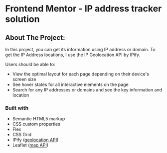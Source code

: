# Frontend Mentor - IP address tracker solution
## About The Project:
In this project, you can get its information using IP address or domain. To get the IP Address locations, I use the IP Geolocation API by IPify.

Users should be able to:

- View the optimal layout for each page depending on their device's screen size
- See hover states for all interactive elements on the page
- Search for any IP addresses or domains and see the key information and location

### Built with

- Semantic HTML5 markup
- CSS custom properties
- Flex
- CSS Grid
- IPify ([geolocation API](https://geo.ipify.org/))
- Leaflet ([map API](https://leafletjs.com/))

